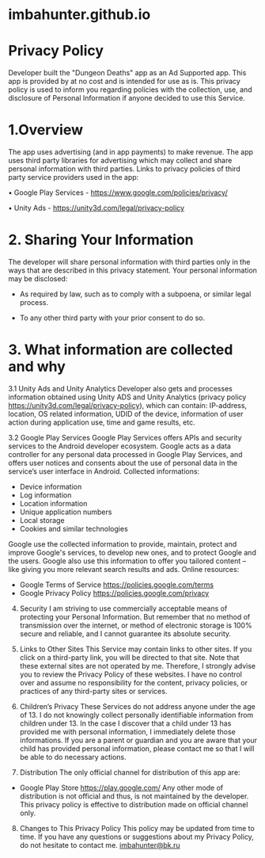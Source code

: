 # imbahunter.github.io

<h1>Privacy Policy</h1>

Developer built the "Dungeon Deaths" app as an Ad Supported app. This app is provided by at no cost and is intended for use as is.
This privacy policy is used to inform you regarding policies with the collection, use, and disclosure of Personal Information if anyone decided to use this Service.

<h1>1.Overview</h1>


The app uses advertising (and in app payments) to make revenue. The app uses third party libraries for advertising which may collect and share personal information with third parties.
Links to privacy policies of third party service providers used in the app:

•	Google Play Services - https://www.google.com/policies/privacy/

•	Unity Ads - https://unity3d.com/legal/privacy-policy

<h1>2. Sharing Your Information</h1>
The developer will share personal information with third parties only in the ways that are described in this privacy statement.
Your personal information may be disclosed: 

* As required by law, such as to comply with a subpoena, or similar legal process.

* To any other third party with your prior consent to do so.

<h1>3. What information are collected and why</h1>

3.1 Unity Ads and Unity Analytics 
Developer also gets and processes information obtained using Unity ADS and Unity Analytics (privacy policy https://unity3d.com/legal/privacy-policy), which can contain: IP-address, location, OS related information, UDID of the device, information of user action during application use, time and game results, etc. 

3.2 Google Play Services
Google Play Services offers APIs and security services to the Android developer ecosystem. Google acts as a data controller for any personal data processed in Google Play Services, and offers user notices and consents about the use of personal data in the service’s user interface in Android.
Collected informations:
* Device information
* Log information
* Location information
* Unique application numbers
* Local storage
* Cookies and similar technologies

Google use the collected information to provide, maintain, protect and improve Google's services, to develop new ones, and to protect Google and the users. Google also use this  information to offer you tailored content – like giving you more relevant search results and ads.
Online resources:
* Google Terms of Service      https://policies.google.com/terms
* Google Privacy Policy        https://policies.google.com/privacy


4. Security
I am striving to use commercially acceptable means of protecting your Personal Information. But remember that no method of transmission over the internet, or method of electronic storage is 100% secure and reliable, and I cannot guarantee its absolute security.

5. Links to Other Sites
This Service may contain links to other sites. If you click on a third-party link, you will be directed to that site. Note that these external sites are not operated by me. Therefore, I strongly advise you to review the Privacy Policy of these websites. I have no control over and assume no responsibility for the content, privacy policies, or practices of any third-party sites or services.

6. Children’s Privacy
These Services do not address anyone under the age of 13. I do not knowingly collect personally identifiable information from children under 13. In the case I discover that a child under 13 has provided me with personal information, I immediately delete those informations. If you are a parent or guardian and you are aware that your child has provided personal information, please contact me so that I will be able to do necessary actions.

7. Distribution
The only official channel for distribution of this app are:
* Google Play Store                https://play.google.com/
Any other mode of distribution is not official and thus, is not maintained by the developer. This privacy policy is effective to distribution made on official channel only.

8. Changes to This Privacy Policy
This policy may be updated from time to time.
If you have any questions or suggestions about my Privacy Policy, do not hesitate to
contact me.
imbahunter@bk.ru

